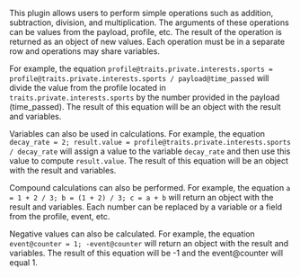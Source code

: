 This plugin allows users to perform simple operations such as addition, subtraction, division, and multiplication. The arguments of these operations can be values from the payload, profile, etc. The result of the operation is returned as an object of new values. Each operation must be in a separate row and operations may share variables. 

For example, the equation `profile@traits.private.interests.sports =  profile@traits.private.interests.sports / payload@time_passed` will divide the value from the profile located in `traits.private.interests.sports` by the number provided in the payload (time_passed). The result of this equation will be an object with the result and variables. 

Variables can also be used in calculations. For example, the equation `decay_rate = 2; result.value = profile@traits.private.interests.sports / decay_rate` will assign a value to the variable `decay_rate` and then use this value to compute `result.value`. The result of this equation will be an object with the result and variables. 

Compound calculations can also be performed. For example, the equation `a = 1 + 2 / 3; b = (1 + 2) / 3; c = a + b` will return an object with the result and variables. Each number can be replaced by a variable or a field from the profile, event, etc. 

Negative values can also be calculated. For example, the equation `event@counter = 1; -event@counter` will return an object with the result and variables. The result of this equation will be -1 and the event@counter will equal 1.

